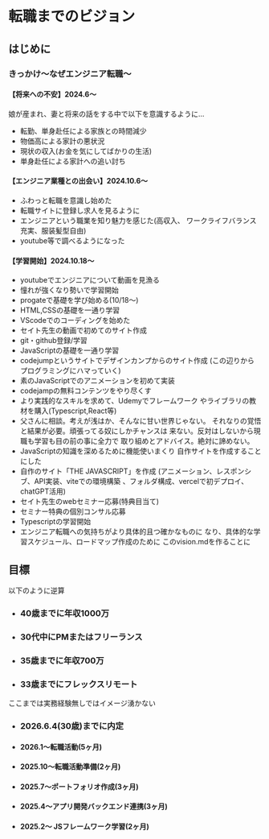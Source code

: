 # 転職までのビジョン

## はじめに

### きっかけ〜なぜエンジニア転職〜
#### 【将来への不安】2024.6〜
娘が産まれ、妻と将来の話をする中で以下を意識するように…<br>
- 転勤、単身赴任による家族との時間減少
- 物価高による家計の悪状況
- 現状の収入(お金を気にしてばかりの生活)
- 単身赴任による家計への追い討ち


#### 【エンジニア業種との出会い】2024.10.6〜
- ふわっと転職を意識し始めた
- 転職サイトに登録し求人を見るように
- エンジニアという職業を知り魅力を感じた(高収入、
ワークライフバランス充実、服装髪型自由)
- youtube等で調べるようになった


#### 【学習開始】2024.10.18〜
- youtubeでエンジニアについて動画を見漁る
- 憧れが強くなり勢いで学習開始
- progateで基礎を学び始める(10/18〜)
- HTML,CSSの基礎を一通り学習
- VScodeでのコーディングを始めた
- セイト先生の動画で初めてのサイト作成
- git・github登録/学習
- JavaScriptの基礎を一通り学習
- codejumpというサイトでデザインカンプからのサイト作成
(この辺りからプログラミングにハマっていく)
- 素のJavaScriptでのアニメーションを初めて実装
- codejampの無料コンテンツをやり尽くす
- より実践的なスキルを求めて、Udemyでフレームワーク
やライブラリの教材を購入(Typescript,React等)
- 父さんに相談。考えが浅はか、そんなに甘い世界じゃない。
それなりの覚悟と結果が必要。頑張ってる奴にしかチャンスは
来ない。反対はしないから現職も学習も目の前の事に全力で
取り組めとアドバイス。絶対に諦めない。
- JavaScriptの知識を深めるために機能使いまくり
自作サイトを作成することにした
- 自作のサイト「THE JAVASCRIPT」を作成
(アニメーション、レスポンシブ、API実装、viteでの環境構築
、フォルダ構成、vercelで初デプロイ、chatGPT活用)
- セイト先生のwebセミナー応募(特典目当て)
- セミナー特典の個別コンサル応募
- Typescriptの学習開始
- エンジニア転職への気持ちがより具体的且つ確かなものに
なり、具体的な学習スケジュール、ロードマップ作成のために
このvision.mdを作ることに


## 目標
以下のように逆算
- ### 40歳までに年収1000万
- ### 30代中にPMまたはフリーランス
- ### 35歳までに年収700万
- ### 33歳までにフレックスリモート
ここまでは実務経験無しではイメージ湧かない
- ### 2026.6.4(30歳)までに内定
- #### 2026.1〜転職活動(5ヶ月)
- #### 2025.10〜転職活動準備(2ヶ月)
- #### 2025.7〜ポートフォリオ作成(3ヶ月)
- #### 2025.4〜アプリ開発バックエンド連携(3ヶ月)
- #### 2025.2〜 JSフレームワーク学習(2ヶ月)